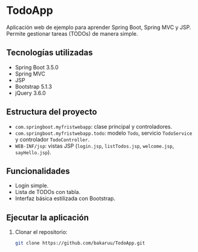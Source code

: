 # TodoApp

Aplicación web de ejemplo para aprender Spring Boot, Spring MVC y JSP. Permite gestionar tareas (TODOs) de manera simple.

## Tecnologías utilizadas

- Spring Boot 3.5.0
- Spring MVC
- JSP
- Bootstrap 5.1.3
- jQuery 3.6.0

## Estructura del proyecto

- `com.springboot.myfristwebapp`: clase principal y controladores.
- `com.springboot.myfristwebapp.todo`: modelo `Todo`, servicio `TodoService` y controlador `TodoController`.
- `WEB-INF/jsp`: vistas JSP (`login.jsp`, `listTodos.jsp`, `welcome.jsp`, `sayHello.jsp`).

## Funcionalidades

- Login simple.
- Lista de TODOs con tabla.
- Interfaz básica estilizada con Bootstrap.

## Ejecutar la aplicación

1. Clonar el repositorio:
   ```bash
   git clone https://github.com/bakaruu/TodoApp.git
